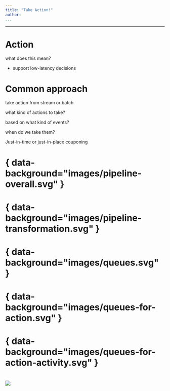 ```yaml
---
title: "Take Action!"
author:
...
```


---

# Action

what does this mean?

- support low-latency decisions


# Common approach
<div class="notes">
take action from stream or batch
</div>

what kind of actions to take?

based on what kind of events?

when do we take them?

<div class="notes">
Just-in-time or just-in-place couponing
</div>


# { data-background="images/pipeline-overall.svg" }

# { data-background="images/pipeline-transformation.svg" }

# { data-background="images/queues.svg" }

# { data-background="images/queues-for-action.svg" }

# { data-background="images/queues-for-action-activity.svg" }



#

<img class="logo" src="images/berkeley-school-of-information-logo.png"/>


